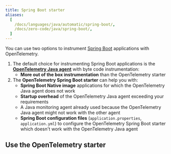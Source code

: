 ```yaml
---
title: Spring Boot starter
aliases:
  [
    /docs/languages/java/automatic/spring-boot/,
    /docs/zero-code/java/spring-boot/,
  ]
---
```


You can use two options to instrument
[Spring Boot](https://spring.io/projects/spring-boot) applications with
OpenTelemetry.

1. The default choice for instrumenting Spring Boot applications is the
   [**OpenTelemetry Java agent**](../agent) with byte code instrumentation:
   - **More out of the box instrumentation** than the OpenTelemetry starter
2. The **OpenTelemetry Spring Boot starter** can help you with:
   - **Spring Boot Native image** applications for which the OpenTelemetry Java
     agent does not work
   - **Startup overhead** of the OpenTelemetry Java agent exceeding your
     requirements
   - A Java monitoring agent already used because the OpenTelemetry Java agent
     might not work with the other agent
   - **Spring Boot configuration files** (`application.properties`,
     `application.yml`) to configure the OpenTelemetry Spring Boot starter which
     doesn't work with the OpenTelemetry Java agent

## Use the OpenTelemetry starter

